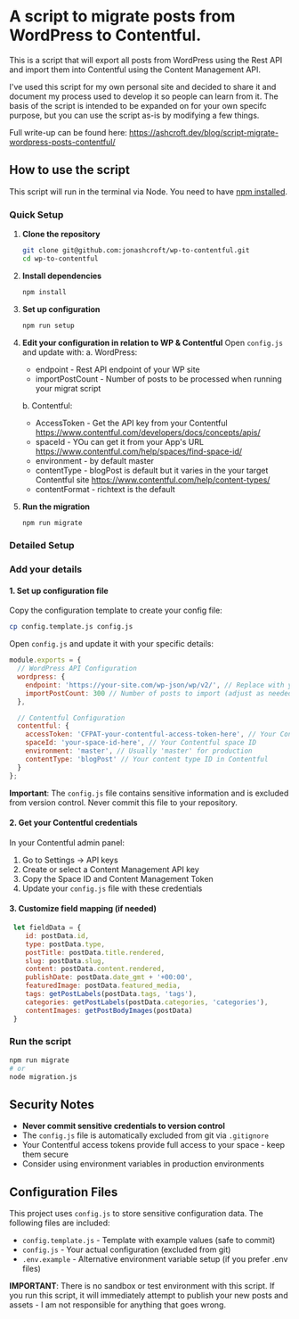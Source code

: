 # A script to migrate posts from WordPress to Contentful.

This is a script that will export all posts from WordPress using the Rest API and import them into Contentful using the Content Management API.

I've used this script for my own personal site and decided to share it and document my process used to develop it so people can learn from it. The basis of the script is intended to be expanded on for your own specifc purpose, but you can use the script as-is by modifying a few things.

Full write-up can be found here:
https://ashcroft.dev/blog/script-migrate-wordpress-posts-contentful/

## How to use the script

This script will run in the terminal via Node. You need to have [npm installed]('https://www.npmjs.com/get-npm').

### Quick Setup

1. **Clone the repository**
   ```bash
   git clone git@github.com:jonashcroft/wp-to-contentful.git
   cd wp-to-contentful
   ```

2. **Install dependencies**
   ```bash
   npm install
   ```

3. **Set up configuration**
   ```bash
   npm run setup
   ```

4. **Edit your configuration in relation to WP & Contentful**
   Open `config.js` and update with:
   a. WordPress:
    - endpoint - Rest API endpoint of your WP site
    - importPostCount - Number of posts to be processed when running your migrat script

   b. Contentful:
    - AccessToken - Get the API key from your Contentful https://www.contentful.com/developers/docs/concepts/apis/
    - spaceId - YOu can get it from your App's URL https://www.contentful.com/help/spaces/find-space-id/
    - environment - by default master
    - contentType - blogPost is default but it varies in the your target Contentful site https://www.contentful.com/help/content-types/
    - contentFormat - richtext is the default

5. **Run the migration**
   ```bash
   npm run migrate
   ```

### Detailed Setup

### Add your details

#### 1. Set up configuration file

Copy the configuration template to create your config file:

```bash
cp config.template.js config.js
```

Open `config.js` and update it with your specific details:

```javascript
module.exports = {
  // WordPress API Configuration
  wordpress: {
    endpoint: 'https://your-site.com/wp-json/wp/v2/', // Replace with your WordPress site
    importPostCount: 300 // Number of posts to import (adjust as needed)
  },

  // Contentful Configuration
  contentful: {
    accessToken: 'CFPAT-your-contentful-access-token-here', // Your Content Management API token
    spaceId: 'your-space-id-here', // Your Contentful space ID
    environment: 'master', // Usually 'master' for production
    contentType: 'blogPost' // Your content type ID in Contentful
  }
};
```

**Important**: The `config.js` file contains sensitive information and is excluded from version control. Never commit this file to your repository.

#### 2. Get your Contentful credentials

In your Contentful admin panel:
1. Go to Settings → API keys
2. Create or select a Content Management API key
3. Copy the Space ID and Content Management Token
4. Update your `config.js` file with these credentials

#### 3. Customize field mapping (if needed)

```javascript
 let fieldData = {
    id: postData.id,
    type: postData.type,
    postTitle: postData.title.rendered,
    slug: postData.slug,
    content: postData.content.rendered,
    publishDate: postData.date_gmt + '+00:00',
    featuredImage: postData.featured_media,
    tags: getPostLabels(postData.tags, 'tags'),
    categories: getPostLabels(postData.categories, 'categories'),
    contentImages: getPostBodyImages(postData)
 }
```
### Run the script

```bash
npm run migrate
# or
node migration.js
```

## Security Notes

- **Never commit sensitive credentials to version control**
- The `config.js` file is automatically excluded from git via `.gitignore`
- Your Contentful access tokens provide full access to your space - keep them secure
- Consider using environment variables in production environments

## Configuration Files

This project uses `config.js` to store sensitive configuration data. The following files are included:

- `config.template.js` - Template with example values (safe to commit)
- `config.js` - Your actual configuration (excluded from git)
- `.env.example` - Alternative environment variable setup (if you prefer .env files)

**IMPORTANT**: There is no sandbox or test environment with this script. If you run this script, it will immediately attempt to publish your new posts and assets - I am not responsible for anything that goes wrong.